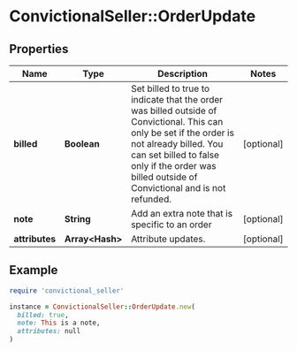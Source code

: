 # ConvictionalSeller::OrderUpdate

## Properties

| Name | Type | Description | Notes |
| ---- | ---- | ----------- | ----- |
| **billed** | **Boolean** | Set billed to true to indicate that the order was billed outside of Convictional. This can only be set if the order is not already billed. You can set billed to false only if the order was billed outside of Convictional and is not refunded. | [optional] |
| **note** | **String** | Add an extra note that is specific to an order | [optional] |
| **attributes** | **Array&lt;Hash&gt;** | Attribute updates. | [optional] |

## Example

```ruby
require 'convictional_seller'

instance = ConvictionalSeller::OrderUpdate.new(
  billed: true,
  note: This is a note,
  attributes: null
)
```

